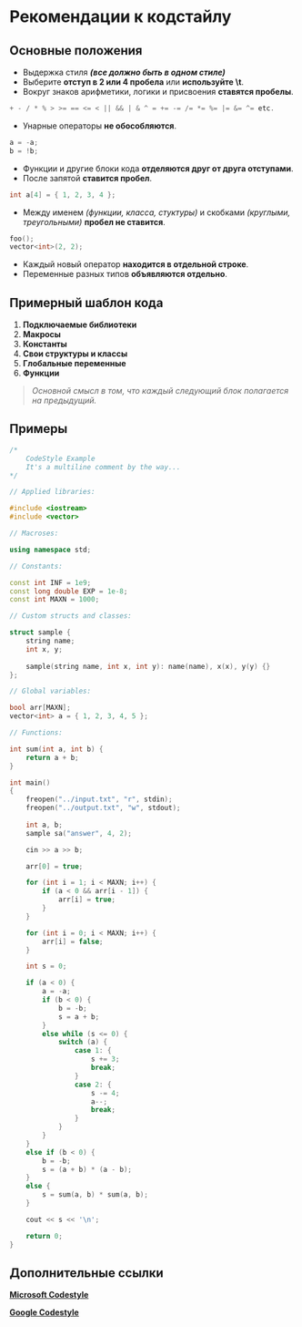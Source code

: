 # Рекомендации к кодстайлу

## Основные положения

- Выдержка стиля **_(все должно быть в одном стиле)_**
- Выберите **отступ в 2 или 4 пробела** или **используйте \t**.
- Вокруг знаков арифметики, логики и присвоения **ставятся пробелы**.
```c++
+ - / * % > >= == <= < || && | & ^ = += -= /= *= %= |= &= ^= etc.
```
- Унарные операторы **не обособляются**.
```c++
a = -a;
b = !b;
```
- Функции и другие блоки кода **отделяются друг от друга отступами**.
- После запятой **ставится пробел**.
```c++
int a[4] = { 1, 2, 3, 4 };
```
- Между именем _(функции, класса, стуктуры)_ и скобками _(круглыми, треугольными)_ **пробел не ставится**.
```c++
foo();
vector<int>(2, 2);
```
- Каждый новый оператор **находится в отдельной строке**.
- Переменные разных типов **объявляются отдельно**.

## Примерный шаблон кода

1. **Подключаемые библиотеки**
2. **Макросы**
3. **Константы**
4. **Свои структуры и классы** 
5. **Глобальные переменные**
6. **Функции**

> _Основной смысл в том, что каждый следующий блок полагается на предыдущий._

## Примеры


```c++
/*
    CodeStyle Example
    It's a multiline comment by the way...
*/

// Applied libraries:

#include <iostream>
#include <vector>

// Macroses:

using namespace std;

// Constants:

const int INF = 1e9;
const long double EXP = 1e-8;
const int MAXN = 1000;

// Custom structs and classes:

struct sample {
    string name;
    int x, y;
    
    sample(string name, int x, int y): name(name), x(x), y(y) {}
};

// Global variables:

bool arr[MAXN];
vector<int> a = { 1, 2, 3, 4, 5 };

// Functions:

int sum(int a, int b) {
    return a + b;
}

int main()
{
    freopen("../input.txt", "r", stdin);
    freopen("../output.txt", "w", stdout);
    
    int a, b;
    sample sa("answer", 4, 2);

    cin >> a >> b;

    arr[0] = true;

    for (int i = 1; i < MAXN; i++) {
        if (a < 0 && arr[i - 1]) {
            arr[i] = true;
        }
    }

    for (int i = 0; i < MAXN; i++) {
        arr[i] = false;
    }

    int s = 0;

    if (a < 0) {
        a = -a;
        if (b < 0) {
            b = -b;
            s = a + b;
        }
        else while (s <= 0) {
            switch (a) {
                case 1: {
                    s += 3;
                    break;
                }
                case 2: {
                    s -= 4;
                    a--;
                    break;
                }
            }
        }
    }
    else if (b < 0) {
        b = -b;
        s = (a + b) * (a - b);
    }
    else {
        s = sum(a, b) * sum(a, b);
    }

    cout << s << '\n';

    return 0;
}

```

## Дополнительные ссылки

**[Microsoft Codestyle](https://view.officeapps.live.com/op/view.aspx?src=https%3A%2F%2Fraw.githubusercontent.com%2Fsphinxlogic%2FAll-In-One-Code-Framework%2Fmaster%2FAll-In-One%2520Code%2520Framework%2520Coding%2520Standards.docx&wdOrigin=BROWSELINK)**

**[Google Codestyle](https://google.github.io/styleguide/cppguide.html)**
